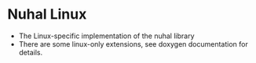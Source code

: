 # Nuhal Linux
* The Linux-specific implementation of the nuhal library
* There are some linux-only extensions, see doxygen documentation for details.